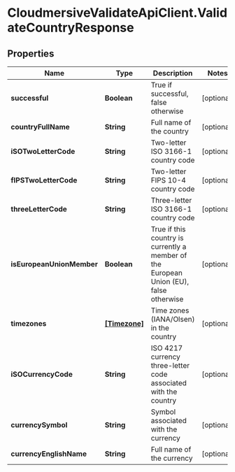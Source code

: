 # CloudmersiveValidateApiClient.ValidateCountryResponse

## Properties
Name | Type | Description | Notes
------------ | ------------- | ------------- | -------------
**successful** | **Boolean** | True if successful, false otherwise | [optional] 
**countryFullName** | **String** | Full name of the country | [optional] 
**iSOTwoLetterCode** | **String** | Two-letter ISO 3166-1 country code | [optional] 
**fIPSTwoLetterCode** | **String** | Two-letter FIPS 10-4 country code | [optional] 
**threeLetterCode** | **String** | Three-letter ISO 3166-1 country code | [optional] 
**isEuropeanUnionMember** | **Boolean** | True if this country is currently a member of the European Union (EU), false otherwise | [optional] 
**timezones** | [**[Timezone]**](Timezone.md) | Time zones (IANA/Olsen) in the country | [optional] 
**iSOCurrencyCode** | **String** | ISO 4217 currency three-letter code associated with the country | [optional] 
**currencySymbol** | **String** | Symbol associated with the currency | [optional] 
**currencyEnglishName** | **String** | Full name of the currency | [optional] 


